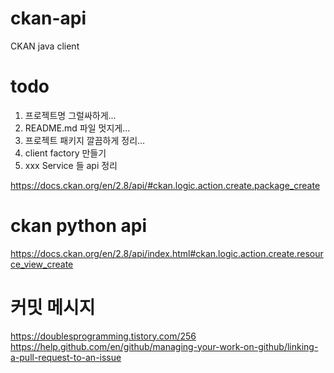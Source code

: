 # ckan-api
CKAN java client

# todo
1. 프로젝트명 그럴싸하게...
2. README.md 파일 멋지게...
3. 프로젝트 패키지 깔끔하게 정리...
4. client factory 만들기
5. xxx Service 들 api 정리

https://docs.ckan.org/en/2.8/api/#ckan.logic.action.create.package_create

# ckan python api
https://docs.ckan.org/en/2.8/api/index.html#ckan.logic.action.create.resource_view_create

# 커밋 메시지
https://doublesprogramming.tistory.com/256
https://help.github.com/en/github/managing-your-work-on-github/linking-a-pull-request-to-an-issue